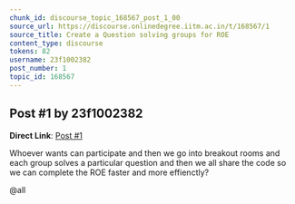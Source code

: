 ```yaml
---
chunk_id: discourse_topic_168567_post_1_00
source_url: https://discourse.onlinedegree.iitm.ac.in/t/168567/1
source_title: Create a Question solving groups for ROE
content_type: discourse
tokens: 82
username: 23f1002382
post_number: 1
topic_id: 168567
---
```


## Post #1 by 23f1002382

**Direct Link**: [Post #1](https://discourse.onlinedegree.iitm.ac.in/t/168567/1)

Whoever wants can participate and then we go into breakout rooms and each group solves a particular question and then we all share the code so we can complete the ROE faster and more effienctly?

@all
